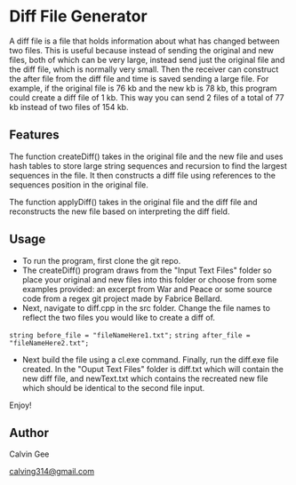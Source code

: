 # Diff File Generator

A diff file is a file that holds information about what has changed between two files. This is useful because instead of sending the original and new files, both of which can be very large, instead send just the original file and the diff file, which is normally very small. Then the receiver can construct the after file from the diff file and time is saved sending a large file. For example, if the original file is 76 kb and the new kb is 78 kb, this program could create a diff file of 1 kb. This way you can send 2 files of a total of 77 kb instead of two files of 154 kb.

## Features

The function createDiff() takes in the original file and the new file and uses hash tables to store large string sequences and recursion to find the largest sequences in the file. It then constructs a diff file using references to the sequences position in the original file.

The function applyDiff() takes in the original file and the diff file and reconstructs the new file based on interpreting the diff field.

## Usage

- To run the program, first clone the git repo.
- The createDiff() program draws from the "Input Text Files" folder so place your original and new files into this folder or choose from some examples provided: an excerpt from War and Peace or some source code from a regex git project made by Fabrice Bellard.
- Next, navigate to diff.cpp in the src folder. Change the file names to reflect the two files you would like to create a diff of.

`string before_file = "fileNameHere1.txt";`
`string after_file = "fileNameHere2.txt";`
  
- Next build the file using a cl.exe command. Finally, run the diff.exe file created. In the "Ouput Text Files" folder is diff.txt which will contain the new diff file, and newText.txt which contains the recreated new file which should be identical to the second file input.

Enjoy!
  
## Author

Calvin Gee

calving314@gmail.com
